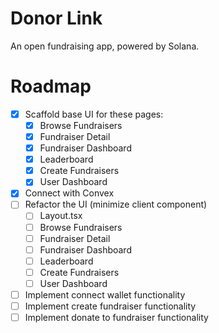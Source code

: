 # Donor Link
An open fundraising app, powered by Solana.

# Roadmap
- [x] Scaffold base UI for these pages:
    - [x] Browse Fundraisers
    - [x] Fundraiser Detail
    - [x] Fundraiser Dashboard
    - [x] Leaderboard
    - [x] Create Fundraisers
    - [x] User Dashboard
- [x] Connect with Convex
- [ ] Refactor the UI (minimize client component)
    - [ ] Layout.tsx
    - [ ] Browse Fundraisers
    - [ ] Fundraiser Detail
    - [ ] Fundraiser Dashboard
    - [ ] Leaderboard
    - [ ] Create Fundraisers
    - [ ] User Dashboard
- [ ] Implement connect wallet functionality
- [ ] Implement create fundraiser functionality
- [ ] Implement donate to fundraiser functionality